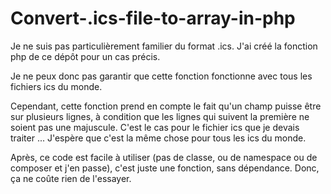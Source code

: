 # Convert-.ics-file-to-array-in-php

Je ne suis pas particulièrement familier du format .ics.
J'ai créé la fonction php de ce dépôt pour un cas précis.

Je ne peux donc pas garantir que cette fonction fonctionne avec tous les fichiers ics du monde.

Cependant, cette fonction prend en compte le fait qu'un champ puisse être sur plusieurs lignes, à condition que les lignes qui suivent la première ne soient pas une majuscule.
C'est le cas pour le fichier ics que je devais traiter ... J'espère que c'est la même chose pour tous les ics du monde.

Après, ce code est facile à utiliser (pas de classe, ou de namespace ou de composer et j'en passe), c'est juste une fonction, sans dépendance.
Donc, ça ne coûte rien de l'essayer.
